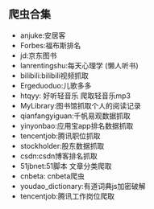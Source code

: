 ## 爬虫合集
* anjuke:安居客
* Forbes:福布斯排名
* jd:京东图书
* lanrentingshu:每天心理学 (懒人听书)
* bilibili:bilibili视频抓取
* Ergeduoduo:儿歌多多
* htqyy: 好听轻音乐 爬取轻音乐mp3
* MyLibrary:图书馆抓取个人的阅读记录
* qianfangyiguan:千帆易观数据抓取
* yinyonbao:应用宝app排名数据抓取
* tencentjob:腾讯职位抓取
* stockholder:股东数据抓取
* csdn:csdn博客排名抓取
* 51jbnet:51脚本 文章分类爬取
* cnbeta: cnbeta爬虫
* youdao_dictionary:有道词典js加密破解
* tencentjob:腾讯工作岗位爬取